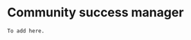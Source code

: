 ```{role} Community Success Manager
```
# Community success manager

```{warning} To add
To add here.
```
